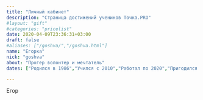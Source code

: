 ```yaml
---
title: "Личный кабинет"
description: "Страница достижений учеников Точка.PRO"
#layout: "gift"
#categories: "pricelist"
date: 2020-04-09T23:36:31+03:00
draft: false
#aliases: ["/goshva/","/goshva.html"]
name: "Егорка"
nick: "goshva"
about: "Прогер волонтер и мечтатель"
dates: ["Родился в 1986","Учился с 2010","Работал по 2020","Пригодился в 2021"]

---
```


Егор